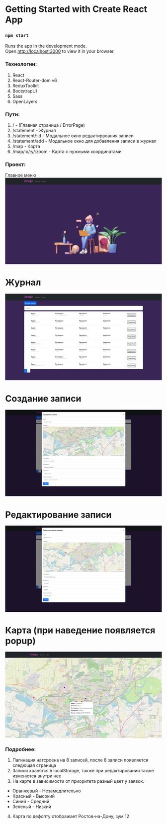 # Getting Started with Create React App

### `npm start`

Runs the app in the development mode.\
Open [http://localhost:3000](http://localhost:3000) to view it in your browser.

### Технологии:
1) React
2) React-Router-dom v6
3) ReduxToolkit
4) BootstrapUI
5) Sass
6) OpenLayers

### Пути:
1) / - (Главная страница / ErrorPage)
2) /statement - Журнал
3) /statement/:id - Модальное окно редактирвоания записи
4) /statement/add - Модальное окно для добавления записи в журнал
5) /map - Карта
6) /map/:x/:y/:zoom - Карта с нужными координатами

### Проект:
Главное меню
![img.png](img.png)
 # Журнал
![img_1.png](img_1.png)
 # Создание записи
![img_2.png](img_2.png)
 # Редактирование записи
![img_3.png](img_3.png)
 # Карта (при наведение появляется popup)
![img_4.png](img_4.png)

### Подробнее:
1) Пагинация натсроена на 8 записей, после 8 записи появляется следющая страница
2) Записи хранятся в localStorage, также при редактировании также изменются внутри нее
3) На карте в зависимости от приоритета разный цвет у заявок. 
 - Оранжевый - Незамедлительно
 - Красный - Высокий
 - Синий - Средний
 - Зеленый - Низкий
4) Карта по дефолту отображает Ростов-на-Дону, зум 12